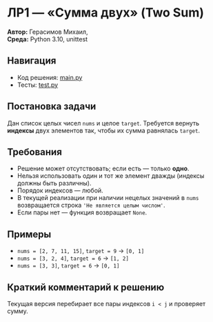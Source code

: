 # ЛР1 — «Сумма двух» (Two Sum)

**Автор:** Герасимов Михаил, <P3122>  
**Среда:** Python 3.10, unittest

## Навигация
- Код решения: [main.py](./main.py)
- Тесты: [test.py](./test.py)

## Постановка задачи
Дан список целых чисел `nums` и целое `target`. Требуется вернуть **индексы** двух элементов так,
чтобы их сумма равнялась `target`.

## Требования
- Решение может отсутствовать; если есть — только **одно**.
- Нельзя использовать один и тот же элемент дважды (индексы должны быть различны).
- Порядок индексов — любой.
- В текущей реализации при наличии нецелых значений в `nums` возвращается строка `'Не является целым числом'`.
- Если пары нет — функция возвращает `None`.

## Примеры
- `nums = [2, 7, 11, 15]`, `target = 9` → `[0, 1]`
- `nums = [3, 2, 4]`, `target = 6` → `[1, 2]`
- `nums = [3, 3]`, `target = 6` → `[0, 1]`

## Краткий комментарий к решению
Текущая версия перебирает все пары индексов `i < j` и проверяет сумму.  
